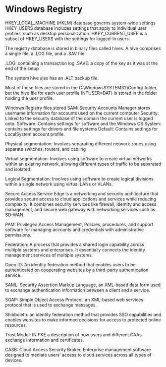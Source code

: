 # Windows Registry
HKEY_LOCAL_MACHINE (HKLM) database governs system-wide settings
HKEY_USERS database includes settings that apply to individual user profiles, such as desktop personalization. 
HKEY_CURRENT_USER is a subset of HKEY_USERS with the settings for logged-in users.


The registry database is stored in binary files called hives. A hive comprises a single file, a .LOG file, and a .SAV file.

.LOG: containing a transaction log
.SAVE: a copy of the key as it was at the end of the setup

The system hive also has an .ALT backup file. 

Most of these files are stored in the C:\WindowsSYSTEM32\Config\ folder, but the hive file for each user profile (NTUSER>DAT) is stored in the folder holding the user profile.

Windows Registry files stored
SAM: Security Accounts Manager stores username information for accounts used on the current computer
Security: Linked to the security database of the domain the current user is logged onto. 
Software: Contains settings for software and the Windows OS
System: contains settings for drivers and file systems
Default: Contains settings for LocalSystem account profile. 

Physical segmentation: Involves separating different network zones using separate switches, routers, and cabling

Virtual segmentation: Involves using software to create virtual networks within an existing network, allowing different types of traffic to be separated and isolated. 

Logical Segmentation: Involves using software to create logical divisions within a single network using virtual LANs or VLANs. 

Secure Access Service Edge is a networking and security architecture that provides secure access to cloud applications and services while reducing complexity. It combines security services like firewall, identity and access management, and secure web gateway with networking services such as SD-WAN.


PAM: Privileged Access Management, Policies, procedures, and support software for managing accounts and credentials with administrative permissions. 

Federation: A process that provides a shared login capability across multiple systems and enterprises. It essentially connects the identity management services of multiple systems.

Open ID: An identity federation method that enables users to be authenticated on cooperating websites by a third-party authentication service.

SAML: Security Assertion Markup Language, an XML-based data form used to exchange authentication information between a client and a service. 

SOAP: Simple Object Access Protocol, an XML-based web services protocol that is used to exchange messages. 

Shibboleth: an identity federation method that provides SSO capabilities and enables websites to make informed decisions for access to protected online resources. 

Trust Model: IN PKE a description of how users and different CAAs exchange information and certificates. 

CASB: Cloud Access Security Broker, Enterprise management software designed to mediate users' access to cloud services across all types of devices. 



